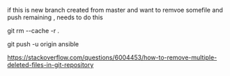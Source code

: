 if this is new branch created from master and want to remvoe somefile and push remaining , needs to do this 

 
git rm --cache -r .

git push -u origin ansible 


https://stackoverflow.com/questions/6004453/how-to-remove-multiple-deleted-files-in-git-repository
